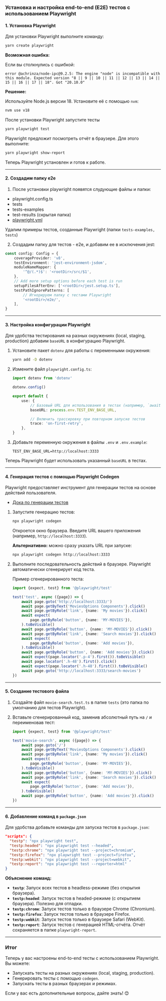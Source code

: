 ### Установка и настройка end-to-end (E2E) тестов с использованием Playwright

#### **1. Установка Playwright**

Для установки Playwright выполните команду:

```bash
yarn create playwright
```

**Возможная ошибка:**

Если вы столкнулись с ошибкой:

```
error @achrinza/node-ipc@9.2.5: The engine "node" is incompatible with this module. Expected version "8 || 9 || 10 || 11 || 12 || 13 || 14 || 15 || 16 || 17 || 18". Got "20.10.0"
```

**Решение:**

Используйте Node.js версии 18. Установите её с помощью `nvm`:

```bash
nvm use v18
```

После установки Playwright запустите тесты

```bash
yarn playwright test
```

Playwright предложит посмотреть отчёт в браузере. Для этого выполните:

```bash
yarn playwright show-report
```

Теперь Playwright установлен и готов к работе.

---

#### **2. Создадим папку e2e**

1. После установки playwright появятся слудующие файлы и папки:

- playwright.config.ts
- tests
- tests-examples
- test-results (скрытая папка)
- [playwright.yml](playwright_yml.md)

Удалим примеры тестов, созданные Playwright (папки `tests-examples, tests`)

2. Создадим папку для тестов - e2e, и добавим ее в исключения jest:

```typescript
const config: Config = {
    coverageProvider: 'v8',
    testEnvironment: 'jest-environment-jsdom',
    moduleNameMapper: {
        '^@/(.*)$': '<rootDir>/src/$1',
    },
    // Add more setup options before each test is run
    setupFilesAfterEnv: ['<rootDir>/jest.setup.ts'],
    testPathIgnorePatterns: [
        // Игнорируем папку с тестами Playwright
        '<rootDir>/e2e/',
    ],
}
```

---

#### **3. Настройка конфигурации Playwright**

Для удобства тестирования на разных окружениях (local, staging, production) добавим `baseURL` в конфигурацию Playwright.

1. Установите пакет `dotenv` для работы с переменными окружения:

    ```bash
    yarn add -D dotenv
    ```

2. Измените файл `playwright.config.ts`:

    ```typescript
    import dotenv from 'dotenv'

    dotenv.config()

    export default {
        use: {
            // Базовый URL для использования в тестах (например, `await page.goto('/')`)
            baseURL: process.env.TEST_ENV_BASE_URL,

            // Включить трассировку при повторном запуске тестов
            trace: 'on-first-retry',
        },
    }
    ```

3. Добавьте переменную окружения в файлы `.env` и `.env.example`:

    ```
    TEST_ENV_BASE_URL=http://localhost:3333
    ```

Теперь Playwright будет использовать указанный `baseURL` в тестах.

---

#### **4. Генерация тестов с помощью Playwright Codegen**

Playwright предоставляет инструмент для генерации тестов на основе действий пользователя.

- [Дока по генерации тестов](https://playwright.dev/docs/codegen-intro)

1. Запустите генерацию тестов:

    ```bash
    npx playwright codegen
    ```

    Откроется окно браузера. Введите URL вашего приложения (например, `http://localhost:3333`).

    **Альтернативно:** можно сразу указать URL при запуске:

    ```bash
    npx playwright codegen http://localhost:3333
    ```

2. Выполните последовательность действий в браузере. Playwright автоматически сгенерирует код теста.

    Пример сгенерированного теста:

    ```typescript
    import {expect, test} from '@playwright/test'

    test('test', async ({page}) => {
        await page.goto('http://localhost:3333/')
        await page.getByText('MoviesOptions Components').click()
        await page.getByRole('link', {name: 'My movies'}).click()
        await expect(
            page.getByRole('button', {name: 'MY-MOVIES'}),
        ).toBeVisible()
        await page.getByRole('button', {name: 'MY-MOVIES'}).click()
        await page.getByRole('link', {name: 'Search movies'}).click()
        await expect(
            page.getByRole('button', {name: 'Add movies'}),
        ).toBeVisible()
        await page.getByRole('button', {name: 'Add movies'}).click()
        await expect(page.locator('.p-4').first()).toBeVisible()
        await page.locator('.h-48').first().click()
        await expect(page.locator('.h-48').first()).toBeVisible()
        await page.goto('http://localhost:3333/search-movies')
    })
    ```

---

#### **5. Создание тестового файла**

1. Создайте файл `movie-search.test.ts` в папке `tests` (это папка по умолчанию для тестов Playwright).

2. Вставьте сгенерированный код, заменив абсолютный путь на `/` и переименовав тест:

    ```typescript
    import {expect, test} from '@playwright/test'

    test('movie-search', async ({page}) => {
        await page.goto('/')
        await page.getByText('MoviesOptions Components').click()
        await page.getByRole('link', {name: 'My movies'}).click()
        await expect(
            page.getByRole('button', {name: 'MY-MOVIES'}),
        ).toBeVisible()
        await page.getByRole('button', {name: 'MY-MOVIES'}).click()
        await page.getByRole('link', {name: 'Search movies'}).click()
        await expect(
            page.getByRole('button', {name: 'Add movies'}),
        ).toBeVisible()
        await page.getByRole('button', {name: 'Add movies'}).click()
    })
    ```

---

#### **6. Добавление команд в `package.json`**

Для удобства добавьте команды для запуска тестов в `package.json`:

```json
"scripts": {
  "testp": "npx playwright test",
  "testp:headed": "npx playwright test --headed",
  "testp:chrome": "npx playwright test --project=chromium",
  "testp:firefox": "npx playwright test --project=firefox",
  "testp:webkit": "npx playwright test --project=webkit",
  "testp:report": "npx playwright test --reporter=html"
}
```

**Объяснение команд:**

- **`testp`**: Запуск всех тестов в headless-режиме (без открытия браузера).
- **`testp:headed`**: Запуск тестов в headed-режиме (с открытием браузера). Полезно для отладки.
- **`testp:chrome`**: Запуск тестов только в браузере Chrome (Chromium).
- **`testp:firefox`**: Запуск тестов только в браузере Firefox.
- **`testp:webkit`**: Запуск тестов только в браузере Safari (WebKit).
- **`testp:report`**: Запуск тестов с генерацией HTML-отчёта. Отчёт сохраняется в папке `playwright-report`.

---

### **Итог**

Теперь у вас настроены end-to-end тесты с использованием Playwright. Вы можете:

- Запускать тесты на разных окружениях (local, staging, production).
- Генерировать тесты с помощью `codegen`.
- Запускать тесты в разных браузерах и режимах.

Если у вас есть дополнительные вопросы, дайте знать! 😊
